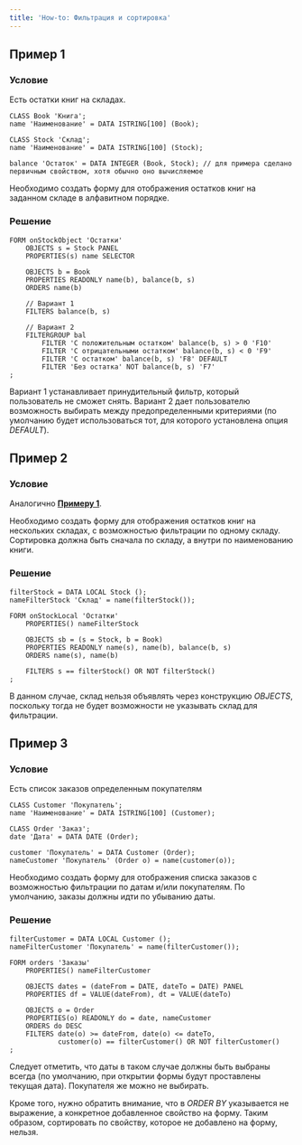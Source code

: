 ```yaml
---
title: 'How-to: Фильтрация и сортировка'
---
```


## Пример 1

### Условие

Есть остатки книг на складах.

```lsf
CLASS Book 'Книга';
name 'Наименование' = DATA ISTRING[100] (Book);

CLASS Stock 'Склад';
name 'Наименование' = DATA ISTRING[100] (Stock);

balance 'Остаток' = DATA INTEGER (Book, Stock); // для примера сделано первичным свойством, хотя обычно оно вычисляемое
```

Необходимо создать форму для отображения остатков книг на заданном складе в алфавитном порядке.

### Решение

```lsf
FORM onStockObject 'Остатки'
    OBJECTS s = Stock PANEL
    PROPERTIES(s) name SELECTOR

    OBJECTS b = Book
    PROPERTIES READONLY name(b), balance(b, s)
    ORDERS name(b)

    // Вариант 1
    FILTERS balance(b, s)

    // Вариант 2
    FILTERGROUP bal
        FILTER 'С положительным остатком' balance(b, s) > 0 'F10'
        FILTER 'С отрицательными остатком' balance(b, s) < 0 'F9'
        FILTER 'С остатком' balance(b, s) 'F8' DEFAULT
        FILTER 'Без остатка' NOT balance(b, s) 'F7'
;
```

Вариант 1 устанавливает принудительный фильтр, который пользователь не сможет снять. Вариант 2 дает пользователю возможность выбирать между предопределенными критериями (по умолчанию будет использоваться тот, для которого установлена опция *DEFAULT*).

## Пример 2

### Условие

Аналогично [**Примеру 1**](#пример-1).

Необходимо создать форму для отображения остатков книг на нескольких складах, с возможностью фильтрации по одному складу. Сортировка должна быть сначала по складу, а внутри по наименованию книги.

### Решение

```lsf
filterStock = DATA LOCAL Stock ();
nameFilterStock 'Склад' = name(filterStock());

FORM onStockLocal 'Остатки'
    PROPERTIES() nameFilterStock

    OBJECTS sb = (s = Stock, b = Book)
    PROPERTIES READONLY name(s), name(b), balance(b, s)
    ORDERS name(s), name(b)

    FILTERS s == filterStock() OR NOT filterStock()
;
```

В данном случае, склад нельзя объявлять через конструкцию *OBJECTS*, поскольку тогда не будет возможности не указывать склад для фильтрации.

## Пример 3

### Условие

Есть список заказов определенным покупателям

```lsf
CLASS Customer 'Покупатель';
name 'Наименование' = DATA ISTRING[100] (Customer);

CLASS Order 'Заказ';
date 'Дата' = DATA DATE (Order);

customer 'Покупатель' = DATA Customer (Order);
nameCustomer 'Покупатель' (Order o) = name(customer(o));
```

Необходимо создать форму для отображения списка заказов с возможностью фильтрации по датам и/или покупателям. По умолчанию, заказы должны идти по убыванию даты.

### Решение

```lsf
filterCustomer = DATA LOCAL Customer ();
nameFilterCustomer 'Покупатель' = name(filterCustomer());

FORM orders 'Заказы'
    PROPERTIES() nameFilterCustomer

    OBJECTS dates = (dateFrom = DATE, dateTo = DATE) PANEL
    PROPERTIES df = VALUE(dateFrom), dt = VALUE(dateTo)

    OBJECTS o = Order
    PROPERTIES(o) READONLY do = date, nameCustomer
    ORDERS do DESC
    FILTERS date(o) >= dateFrom, date(o) <= dateTo,
            customer(o) == filterCustomer() OR NOT filterCustomer()
;
```

Следует отметить, что даты в таком случае должны быть выбраны всегда (по умолчанию, при открытии формы будут проставлены текущая дата). Покупателя же можно не выбирать.

Кроме того, нужно обратить внимание, что в *ORDER BY* указывается не выражение, а конкретное добавленное свойство на форму. Таким образом, сортировать по свойству, которое не добавлено на форму, нельзя.
